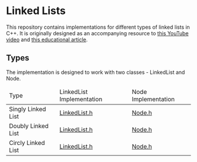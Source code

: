 # Linked Lists

This repository contains implementations for different types of linked lists in C++. It is originally designed as an accompanying resource to [this YouTube video](https://www.youtube.com/watch?v=UFMMGJqrweU) and [this educational article](https://medium.com/@nikola.n.lazarov/data-structure-design-implementation-and-applications-linked-lists-9568485b4936).

## Types

The implementation is designed to work with two classes - LinkedList and Node.

<table>
  <thead>
    <tr>
      <td>Type</td>
      <td>LinkedList Implementation</td>
      <td>Node Implementation</td>
    </tr>
  </thead>
  <tbody>
    <tr>
      <td>Singly Linked List</td>
      <td>
        <a href="https://github.com/nikelaz/linked-lists/blob/main/src/singly-linked-list/LinkedList.h">LinkedList.h</a>
      </td>
      <td>
        <a href="https://github.com/nikelaz/linked-lists/blob/main/src/singly-linked-list/Node.h">Node.h</a>
      </td>
    </tr>
    <tr>
      <td>Doubly Linked List</td>
      <td>
        <a href="https://github.com/nikelaz/linked-lists/blob/main/src/doubly-linked-list/LinkedList.h">LinkedList.h</a>
      </td>
      <td>
        <a href="https://github.com/nikelaz/linked-lists/blob/main/src/doubly-linked-list/Node.h">Node.h</a>
      </td>
    </tr>
    <tr>
      <td>Circly Linked List</td>
      <td>
        <a href="https://github.com/nikelaz/linked-lists/blob/main/src/circly-linked-list/LinkedList.h">LinkedList.h</a>
      </td>
      <td>
        <a href="https://github.com/nikelaz/linked-lists/blob/main/src/circly-linked-list/Node.h">Node.h</a>
      </td>
    </tr>
  </tbody>
</table>
